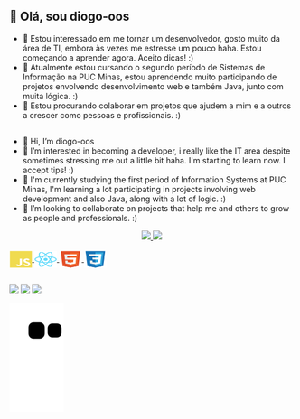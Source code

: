 ## 👋 Olá, sou diogo-oos
- 👀 Estou interessado em me tornar um desenvolvedor, gosto muito da área de TI, embora às vezes me estresse um pouco haha. Estou começando a aprender agora. Aceito dicas! :)
- 🌱 Atualmente estou cursando o segundo período de Sistemas de Informação na PUC Minas, estou aprendendo muito participando de projetos envolvendo desenvolvimento web e também Java, junto com muita lógica. :)
- 💞️ Estou procurando colaborar em projetos que ajudem a mim e a outros a crescer como pessoas e profissionais. :)
  
##

- 👋 Hi, I’m diogo-oos
- 👀 I’m interested in becoming a developer, i really like the IT area despite sometimes stressing me out a little bit haha. I'm starting to learn now. I accept tips! :)
- 🌱 I'm currently studying the first period of Information Systems at PUC Minas, I'm learning a lot participating in projects involving web development and also Java, along with a lot of logic. :)
- 💞️ I’m looking to collaborate on projects that help me and others to grow as people and professionals. :)
<div align="center">
  <a href="https://github.com/diogo-oos">
  <img height="180em" src="https://github-readme-stats.vercel.app/api?username=diogo-oos&show_icons=true&theme=dark&include_all_commits=true&count_private=true"/>
  <img height="180em" src="https://github-readme-stats.vercel.app/api/top-langs/?username=diogo-oos&layout=compact&langs_count=7&theme=dark"/>
</div>
<div style="display: inline_block"><br>
  <img align="center" alt="dio-Js" height="30" width="40" src="https://raw.githubusercontent.com/devicons/devicon/master/icons/javascript/javascript-plain.svg">
  <img align="center" alt="dio-React" height="30" width="40" src="https://raw.githubusercontent.com/devicons/devicon/master/icons/react/react-original.svg">
  <img align="center" alt="dio-HTML" height="30" width="40" src="https://raw.githubusercontent.com/devicons/devicon/master/icons/html5/html5-original.svg">
  <img align="center" alt="dio-CSS" height="30" width="40" src="https://raw.githubusercontent.com/devicons/devicon/master/icons/css3/css3-original.svg">
</div>
  
  ##
 
<div> 
  <a href="https://www.instagram.com/gmarques.diogo/" target="_blank"><img src="https://img.shields.io/badge/-Instagram-%23E4405F?style=for-the-badge&logo=instagram&logoColor=white" target="_blank"></a>
  <a href = "mailto:diogomarquesbhdm19@gmail.com"><img src="https://img.shields.io/badge/-Gmail-%23333?style=for-the-badge&logo=gmail&logoColor=white" target="_blank"></a>
  <a href="https://www.linkedin.com/in/diogo-m-gomes-12987a1b5" target="_blank"><img src="https://img.shields.io/badge/-LinkedIn-%230077B5?style=for-the-badge&logo=linkedin&logoColor=white" target="_blank"></a> 
 
  ![Snake animation](https://github.com/diogo-oos/diogo-oos/blob/output/github-contribution-grid-snake.svg)
 
</div>

<!---
diogo-oos/diogo-oos is a ✨ special ✨ repository because its `README.md` (this file) appears on your GitHub profile.
You can click the Preview link to take a look at your changes.
--->
